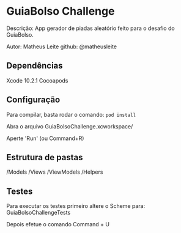 # GuiaBolso Challenge
Descrição: App gerador de piadas aleatório feito para o desafio do GuiaBolso.

Autor: Matheus Leite
github: @matheusleite

## Dependências

Xcode 10.2.1
Cocoapods

## Configuração

Para compilar, basta rodar o comando:
`pod install`

Abra o arquivo GuiaBolsoChallenge.xcworkspace/

Aperte 'Run' (ou Command+R)

## Estrutura de pastas

/Models
/Views
/ViewModels
/Helpers

## Testes

Para executar os testes primeiro altere o Scheme para: GuiaBolsoChallengeTests 

Depois efetue o comando Command + U
